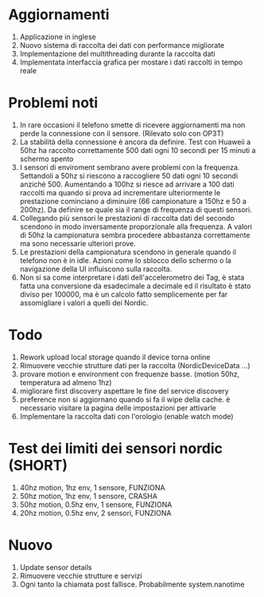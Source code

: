 # Aggiornamenti
1. Applicazione in inglese
2. Nuovo sistema di raccolta dei dati con performance migliorate
3. Implementazione del multithreading durante la raccolta dati
4. Implementata interfaccia grafica per mostare i dati raccolti in tempo reale

# Problemi noti
1. In rare occasioni il telefono smette di ricevere aggiornamenti ma non perde la connessione con il sensore. (Rilevato solo con OP3T)
2. La stabilità della connessione è ancora da definire. Test con Huaweii a 50hz ha raccolto correttamente 500 dati ogni 10 secondi per 15 minuti a schermo spento
3. I sensori di enviroment sembrano avere problemi con la frequenza. Settandoli a 50hz si riescono a raccogliere 50 dati ogni 10 secondi anzichè 500. Aumentando a 100hz
   si riesce ad arrivare a 100 dati raccolti ma quando si prova ad incrementare ulteriormente le prestazione cominciano a diminuire (66 campionature a 150hz e 50 a 200hz).
   Da definire se quale sia il range di frequenza di questi sensori.
4. Collegando più sensori le prestazioni di raccolta dati del secondo scendono in modo inversamente proporzionale alla frequenza. A valori di 50hz la campionatura sembra
   procedere abbastanza correttamente ma sono necessarie ulteriori prove.
5. Le prestazioni della campionatura scendono in generale quando il telefono non è in idle. Azioni come lo sblocco dello schermo o la navigazione della UI influiscono sulla raccolta.
6. Non si sa come interpretare i dati dell'accelerometro dei Tag, è stata fatta una conversione da esadecimale a decimale ed il risultato è stato diviso per 100000, ma è un calcolo fatto semplicemente per far assomigliare i valori a quelli dei Nordic.


# Todo
1. Rework upload local storage quando il device torna online
2. Rimuovere vecchie strutture dati per la raccolta (NordicDeviceData ...)
3. provare motion e environment con frequenze basse. (motion 50hz, temperatura ad almeno 1hz)
5. migliorare first discovery aspettare le fine del service discovery
6. preference non si aggiornano quando si fa il wipe della cache. è necessario visitare la pagina delle impostazioni per attivarle
7. Implementare la raccolta dati con l'orologio (enable watch mode)


# Test dei limiti dei sensori nordic (SHORT)
1. 40hz motion, 1hz env, 1 sensore, FUNZIONA 
2. 50hz motion, 1hz env, 1 sensore, CRASHA
3. 50hz motion, 0.5hz env, 1 sensore, FUNZIONA
4. 20hz motion, 0.5hz env, 2 sensori, FUNZIONA


# Nuovo
1. Update sensor details
2. Rimuovere vecchie strutture e servizi
3. Ogni tanto la chiamata post fallisce. Probabilmente system.nanotime